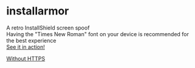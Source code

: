 # installarmor
A retro InstallShield screen spoof\
Having the "Times New Roman" font on your device is recommended for the best experience\
[See it in action!](https://siphonay.github.io/installarmor/)

[Without HTTPS](http://demiboy.online/installarmor/)
